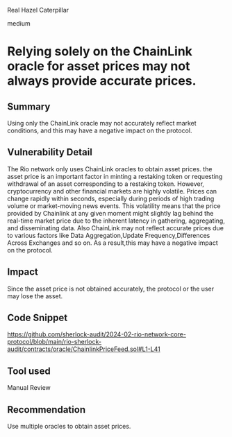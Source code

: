 Real Hazel Caterpillar

medium

# Relying solely on the ChainLink oracle for asset prices may not always provide accurate prices.

## Summary
Using only the ChainLink oracle may not accurately reflect market conditions, and this may have a negative impact on the protocol.
## Vulnerability Detail
The Rio network only uses ChainLink oracles to obtain asset prices.
the asset price is an important factor in minting a restaking token or requesting withdrawal of an asset corresponding to a restaking token.
However, cryptocurrency and other financial markets are highly volatile. Prices can change rapidly within seconds, especially during periods of high trading volume or market-moving news events. This volatility means that the price provided by Chainlink at any given moment might slightly lag behind the real-time market price due to the inherent latency in gathering, aggregating, and disseminating data.
Also ChainLink may not reflect accurate prices due to various factors like Data Aggregation,Update Frequency,Differences Across Exchanges and so on.
As a result,this may have a negative impact on the protocol.
## Impact
Since the asset price is not obtained accurately, the protocol or the user may lose the asset.
## Code Snippet
https://github.com/sherlock-audit/2024-02-rio-network-core-protocol/blob/main/rio-sherlock-audit/contracts/oracle/ChainlinkPriceFeed.sol#L1-L41
## Tool used

Manual Review

## Recommendation
Use multiple oracles to obtain asset prices.